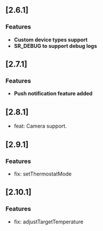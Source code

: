 ## [2.6.1]

### Features

* **Custom device types support**
* **SR_DEBUG to support debug logs**

## [2.7.1]

### Features
* **Push notification feature added**

## [2.8.1]
* feat: Camera support.

## [2.9.1]

### Features
* fix: setThermostatMode

## [2.10.1]

### Features
* fix: adjustTargetTemperature